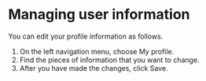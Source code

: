 # Managing user information

You can edit your profile information as follows.

1. On the left navigation menu, choose My profile.
1. Find the pieces of information that you want to change.
1. After you have made the changes, click Save.
